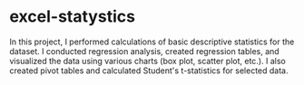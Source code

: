 # excel-statystics
In this project, I performed calculations of basic descriptive statistics for the dataset. 
I conducted regression analysis, created regression tables, and visualized the data using various charts (box plot, scatter plot, etc.). 
I also created pivot tables and calculated Student's t-statistics for selected data.
